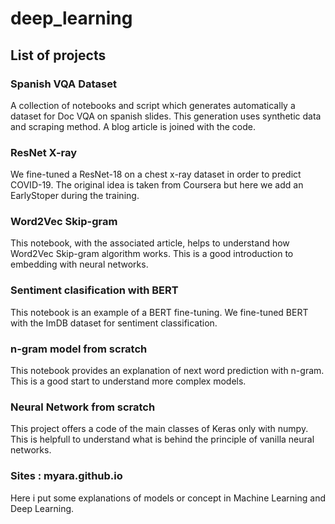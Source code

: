 ﻿# deep_learning
## List of projects
### Spanish VQA Dataset
A collection of notebooks and script which generates automatically a dataset for Doc VQA on spanish slides. This generation uses synthetic data and scraping method. A blog article is joined with the code.
### ResNet X-ray
We fine-tuned a ResNet-18 on a chest x-ray dataset in order to predict COVID-19. The original idea is taken from Coursera but here we add an EarlyStoper during the training.
### Word2Vec Skip-gram
This notebook, with the associated article, helps to understand how Word2Vec Skip-gram algorithm works. This is a good introduction to embedding with neural networks.
### Sentiment clasification with BERT
This notebook is an example of a BERT fine-tuning. We fine-tuned BERT with the ImDB dataset for sentiment classification.
### n-gram model from scratch
This notebook provides an explanation of next word prediction with n-gram. This is a good start to understand more complex models.
### Neural Network from scratch
This project offers a code of the main classes of Keras only with numpy. This is helpfull to understand what is behind the principle of vanilla neural networks.
### Sites : myara.github.io
Here i put some explanations of models or concept in Machine Learning and Deep Learning.
